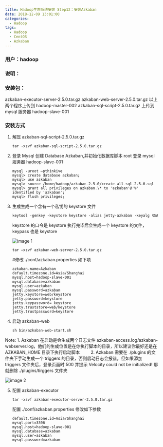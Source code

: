 ```yaml
---
title: Hadoop生态系统安装 Step12：安装Azkaban
date: 2018-12-09 13:01:00
categories:
  - Hadoop
tags:
  - Hadoop
  - CentOS
  - Azkaban
---
```


<!--more-->

### 用户：hadoop

### 说明：

### 安装包：

azkaban-executor-server-2.5.0.tar.gz
azkaban-web-server-2.5.0.tar.gz
以上两个程序上传到 hadoop-master-002
azkaban-sql-script-2.5.0.tar.gz
上传到 mysql 服务器 hadoop-slave-001

### 安装方式

1. 解压 azkaban-sql-script-2.5.0.tar.gz

   ```
   tar -xzvf azkaban-sql-script-2.5.0.tar.gz
   ```

2. 登录 Mysql 创建 Database Azkaban,并初始化数据库脚本
   root 登录 mysql 服务器 hadoop-slave-001

   ```
   mysql -uroot –pthinkive
   mysql> create database azkaban;
   mysql> use azkaban
   mysql> source /home/hadoop/azkaban-2.5.0/create-all-sql-2.5.0.sql
   mysql> grant all privileges on azkaban.\* to 'azkaban'@'%' identified by 'azkaban';
   mysql> flush privileges;
   ```

3. 生成生成一个含有一个私钥的 keystore 文件

   ```
   keytool -genkey -keystore keystore -alias jetty-azkaban -keyalg RSA
   ```

   keystore 的口令是 keystore
   执行完毕后会生成一个 keystore 的文件，keypass 也是 keystore

   ![image 1](1.jpeg)

   ```
   tar –xzvf azkaban-web-server-2.5.0.tar.gz
   ```

   #修改 ./conf/azkaban.properties 如下项

   ```
   azkaban.name=Azkaban
   default.timezone.id=Asia/Shanghai
   mysql.host=hadoop-slave-001
   mysql.database=azkaban
   mysql.user=azkaban
   mysql.password=azkaban
   jetty.keystore=web/keystore
   jetty.password=keystore
   jetty.keypassword= keystore
   jetty.truststore=web/keystore
   jetty.trustpassword=keystore
   ```

4. 启动 azkaban-web

   ```
   sh bin/azkaban-web-start.sh
   ```

Note: 1. Azkaban 在启动是会生成两个日志文件 azkaban-access.log/azkaban-webserver.log，他们的生成位置是在你执行脚本的目录，所以建议你最好还是在 AZKABAN_HOME 目录下执行启动脚本
　　 2. Azkaban 需要在 ./plugins 的文件夹下手动生成一个 triggers 的目录，否则启动日志会报错。但如果添加 triggers 文件夹后，登录页面时 500 并提示 Velocity could not be initialized! 那就删除 ./plugins/tirggers 文件夹

![image 2](2.jpeg)

5. 配置 azkaban-executor
   ```
   tar -xzvf azkaban-executor-server-2.5.0.tar.gz
   ```
   配置 ./conf/azkaban.properties
   修改如下参数
   ```
   default.timezone.id=Asia/Shanghai
   mysql.port=3306
   mysql.host=hadoop-slave-001
   mysql.database=azkaban
   mysql.user=azkaban
   mysql.password=azkaban
   ```
